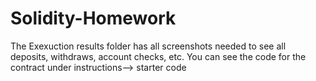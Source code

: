 # Solidity-Homework

The Exexuction results folder has all screenshots needed to see all deposits, withdraws, account checks, etc. You can see the code for the contract under instructions--> starter code
